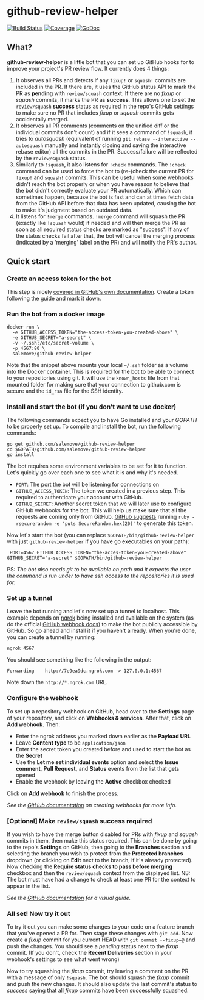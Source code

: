 # github-review-helper

[![Build Status](https://travis-ci.org/salemove/github-review-helper.svg?branch=master)](https://travis-ci.org/salemove/github-review-helper)
[![Coverage](http://gocover.io/_badge/github.com/salemove/github-review-helper?0)](http://gocover.io/github.com/salemove/github-review-helper)
[![GoDoc](https://godoc.org/github.com/salemove/github-review-helper?status.svg)](https://godoc.org/github.com/salemove/github-review-helper)

## What?
**github-review-helper** is a little bot that you can set up GitHub hooks for to improve your project's PR review flow.
It currently does 4 things:

1. It observes all PRs and detects if any `fixup!` or `squash!` commits are
   included in the PR. If there are, it uses the GitHub status API to mark the
   PR as **pending** with `review/squash` context. If there are no *fixup* or
   *squash* commits, it marks the PR as **success**. This allows one to set the
   `review/squash` **success** status as required in the repo's GitHub settings
   to make sure no PR that includes *fixup* or *squash* commits gets
   accidentally merged.
2. It observes all PR comments (comments on the unified diff or the individual
   commits don't count) and if it sees a command of `!squash`, it tries to
   *autosquash* (equivalent of running `git rebase --interactive --autosquash`
   manually and instantly closing and saving the interactive rebase editor) all
   the commits in the PR. Success/failure will be reflected by the
   `review/squash` status.
3. Similarly to `!squash`, it also listens for `!check` commands. The `!check`
   command can be used to force the bot to (re-)check the current PR for
   `fixup!` and `squash!` commits. This can be useful when some webhooks didn't
   reach the bot properly or when you have reason to believe that the bot
   didn't correctly evaluate your PR automatically. Which can sometimes happen,
   because the bot is fast and can at times fetch data from the GitHub API
   before that data has been updated, causing the bot to make it's judgment
   based on outdated data.
4. It listens for `!merge` commands. `!merge` command will squash the PR
   (exactly like `!squash` would) if needed and will then merge the PR as soon
   as all required status checks are marked as "success". If any of the status
   checks fail after that, the bot will cancel the merging process (indicated
   by a 'merging' label on the PR) and will notify the PR's author.

## Quick start
### Create an access token for the bot
This step is nicely [covered in GitHub's own
documentation](https://help.github.com/articles/creating-an-access-token-for-command-line-use/). Create a token
following the guide and mark it down.

### Run the bot from a docker image
```
docker run \
  -e GITHUB_ACCESS_TOKEN="the-access-token-you-created-above" \
  -e GITHUB_SECRET="a-secret" \
  -v ~/.ssh:/etc/secret-volume \
  -p 4567:80 \
  salemove/github-review-helper
```

Note that the snippet above mounts your local `~/.ssh` folder as a volume into
the Docker container. This is required for the bot to be able to connect to
your repositories using git. It will use the `known_hosts` file from that
mounted folder for making sure that your connection to github.com is secure and
the `id_rsa` file for the SSH identity.

### Install and start the bot (if you don't want to use docker)
The following commands expect you to have Go installed and your *GOPATH* to be properly set up. To compile and install
the bot, run the following commands:
```
go get github.com/salemove/github-review-helper
cd $GOPATH/github.com/salemove/github-review-helper
go install
```

The bot requires some environment variables to be set for it to function. Let's quickly go over each one to see what it
is and why it's needed.

 - `PORT`: The port the bot will be listening for connections on
 - `GITHUB_ACCESS_TOKEN`: The token we created in a previous step. This required to authenticate your account with
   GitHub.
 - `GITHUB_SECRET`: Another secret token that we will later use to configure GitHub webhooks for the bot. This will help
   us make sure that all the requests are coming only from GitHub. [GitHub
   suggests](https://developer.github.com/webhooks/securing/#setting-your-secret-token) running `ruby -rsecurerandom -e
   'puts SecureRandom.hex(20)'` to generate this token.

Now let's start the bot (you can replace `$GOPATH/bin/github-review-helper` with just `github-review-helper` if you have
go executables on your path):
```
 PORT=4567 GITHUB_ACCESS_TOKEN="the-acces-token-you-created-above" GITHUB_SECRET="a-secret" $GOPATH/bin/github-review-helper
```
PS: *The bot also needs git to be available on path and it expects the user the command is run under to have ssh access
to the repositories it is used for.*

### Set up a tunnel
Leave the bot running and let's now set up a tunnel to localhost.  This example depends on [ngrok](https://ngrok.com/)
being installed and available on the system (as do the official [GitHub webhook
docs](https://developer.github.com/webhooks/configuring/#using-ngrok)) to make the bot publicly accessible by GitHub. So
go ahead and install it if you haven't already. When you're done, you can create a tunnel by running:
```
ngrok 4567
```
You should see something like the following in the output:
```
Forwarding    http://7e9ea9dc.ngrok.com -> 127.0.0.1:4567
```
Note down the `http://*.ngrok.com` URL.

### Configure the webhook
To set up a repository webhook on GitHub, head over to the **Settings** page of your repository, and click on **Webhooks &
services**. After that, click on **Add webhook**. Then:

 - Enter the ngrok address you marked down earlier as the **Payload URL**
 - Leave **Content type** to be `application/json`
 - Enter the secret token you created before and used to start the bot as the **Secret**
 - Use the **Let me set individual events** option and select the **Issue comment**, **Pull Request**, and **Status**
   events from the list that gets opened
 - Enable the webhook by leaving the **Active** checkbox checked

Click on **Add webhook** to finish the process.

*See the [GitHub
documentation](https://developer.github.com/webhooks/creating/) on creating webhooks for more info.*

### [Optional] Make `review/squash` **success** required

If you wish to have the merge button disabled for PRs with *fixup* and *squash* commits in them, then make this status
required. This can be done by going to the repo's **Settings** on GitHub, then going to the **Branches** section and
selecting the branch you wish to protect from the **Protected branches** dropdown (or clicking on **Edit** next to the
branch, if it's already protected). Now checking the **Require status checks to pass before merging** checkbox and then
the `review/squash` context from the displayed list. NB: The bot must have had a change to check at least one PR for the
context to appear in the list.

*See the [GitHub
documentation](https://help.github.com/articles/enabling-required-status-checks/) for a visual guide.*

### All set! Now try it out
To try it out you can make some changes to your code on a feature branch that you've opened a PR for. Then stage these
changes with `git add`. Now create a *fixup* commit for you current HEAD with `git commit --fixup=@` and push the
changes. You should see a *pending* status next to the *fixup* commit. (If you don't, check the **Recent Deliveries**
section in your webhook's settings to see what went wrong)

Now to try squashing the *fixup* commit, try leaving a comment on the PR with a message of only `!squash`. The bot
should squash the *fixup* commit and push the new changes. It should also update the last commit's status to *success*
saying that all *fixup* commits have been successfully squashed.
